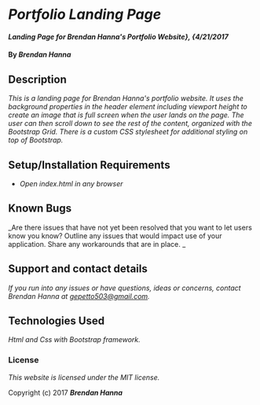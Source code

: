 # _Portfolio Landing Page_

#### _Landing Page for Brendan Hanna's Portfolio Website}, {4/21/2017_

#### By _**Brendan Hanna**_

## Description

_This is a landing page for Brendan Hanna's portfolio website. It uses the background properties in the header element including viewport height to create an image that is full screen when the user lands on the page.  The user can then scroll down to see the rest of the content, organized with the Bootstrap Grid.  There is a custom CSS stylesheet for additional styling on top of Bootstrap._

## Setup/Installation Requirements

* _Open index.html in any browser_

## Known Bugs

_Are there issues that have not yet been resolved that you want to let users know you know?  Outline any issues that would impact use of your application.  Share any workarounds that are in place. _

## Support and contact details

_If you run into any issues or have questions, ideas or concerns, contact Brendan Hanna at gepetto503@gmail.com._

## Technologies Used

_Html and Css with Bootstrap framework._

### License

*This website is licensed under the MIT license.*

Copyright (c) 2017 **_Brendan Hanna_**
